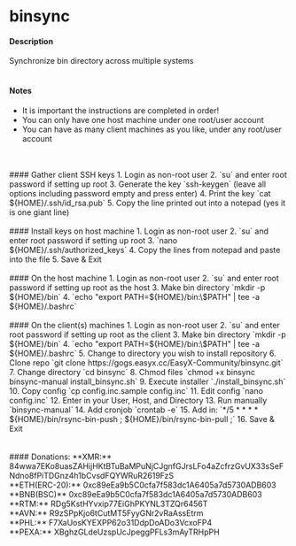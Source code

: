 # binsync

#### Description
Synchronize bin directory across multiple systems<br />
<br />
#### Notes
- It is important the instructions are completed in order!<br />
- You can only have one host machine under one root/user account<br />
- You can have as many client machines as you like, under any root/user account<br /><br />
<br />
#### Gather client SSH keys
1. Login as non-root user
2. `su` and enter root password if setting up root
3. Generate the key `ssh-keygen` (leave all options including password empty and press enter)
4. Print the key `cat ${HOME}/.ssh/id_rsa.pub`
5. Copy the line printed out into a notepad (yes it is one giant line)<br />
<br />
#### Install keys on host machine
1. Login as non-root user
2. `su` and enter root password if setting up root
3. `nano ${HOME}/.ssh/authorized_keys`
4. Copy the lines from notepad and paste into the file
5. Save & Exit<br />
<br />
#### On the host machine
1. Login as non-root user
2. `su` and enter root password if setting up root as the host
3. Make bin directory `mkdir -p ${HOME}/bin`
4. `echo "export PATH=${HOME}/bin:\$PATH" | tee -a ${HOME}/.bashrc`<br />
<br />
#### On the client(s) machines
1. Login as non-root user
2. `su` and enter root password if setting up root as the client
3. Make bin directory `mkdir -p ${HOME}/bin`
4. `echo "export PATH=${HOME}/bin:\$PATH" | tee -a ${HOME}/.bashrc`
5. Change to directory you wish to install repository
6. Clone repo `git clone https://gogs.easyx.cc/EasyX-Community/binsync.git`
7. Change directory `cd binsync`
8. Chmod files `chmod +x binsync binsync-manual install_binsync.sh`
9. Execute installer `./install_binsync.sh`
10. Copy config `cp config.inc.sample config.inc`
11. Edit config `nano config.inc`
12. Enter in your User, Host, and Directory
13. Run manually `binsync-manual`
14. Add cronjob `crontab -e`
15. Add in: `*/5 * * * *             ${HOME}/bin/rsync-bin-push ; ${HOME}/bin/rsync-bin-pull ;`
16. Save & Exit<br />
<br />
<br />
#### Donations:
**XMR:** 84wwa7EKo8uasZAHijHKtBTuBaMPuNjCJgnfGJrsLFo4aZcfrzGvUX33sSeFNdno8fPiTDGnz4h1bCvsdFQYWRuR2619FzS <br />
**ETH(ERC-20):** 0xc89eEa9b5C0cfa7f583dc1A6405a7d5730ADB603 <br />
**BNB(BSC)** 0xc89eEa9b5C0cfa7f583dc1A6405a7d5730ADB603 <br />
**RTM:** RDg5KstHYvxip77EiGhPKYNL3TZQr6456T <br />
**AVN:** R9zSPpKjo6tCutMT5FyyGNr2vRaAssEtrm <br />
**PHL:** F7XaUosKYEXPP62o31DdpDoADo3VcxoFP4 <br />
**PEXA:** XBghzGLdeUzspUcJpeggPFLs3mAyTRHpPH <br />
